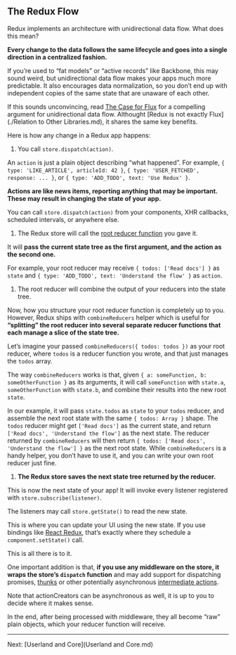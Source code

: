The Redux Flow
--------------------------

Redux implements an architecture with unidirectional data flow. What does this mean?

**Every change to the data follows the same lifecycle and goes into a single direction in a centralized fashion.**

If you’re used to “fat models” or “active records” like Backbone, this may sound weird, but unidirectional data flow makes your apps much more predictable. It also encourages data normalization, so you don’t end up with independent copies of the same state that are unaware of each other.

If this sounds unconvincing, read [The Case for Flux](https://medium.com/@dan_abramov/the-case-for-flux-379b7d1982c6) for a compelling argument for unidirectional data flow. Althought [Redux is not exactly Flux](./Relation to Other Libraries.md), it shares the same key benefits.

Here is how any change in a Redux app happens:

1. You call `store.dispatch(action)`.

  An `action` is just a plain object describing “what happened”. For example, `{ type: 'LIKE_ARTICLE', articleId: 42 }`, `{ type: 'USER_FETCHED', response: ... }`, or `{ type: 'ADD_TODO', text: 'Use Redux' }`.

  **Actions are like news items, reporting anything that may be important. These may result in changing the state of your app.**
 
  You can call `store.dispatch(action)` from your components, XHR callbacks, scheduled intervals, or anywhere else.

1. The Redux store will call the [root reducer function](../Reference/Glossary.md#reducer) you gave it.

  It will **pass the current state tree as the first argument, and the action as the second one.**

  For example, your root reducer may receive `{ todos: ['Read docs'] }` as `state` and `{ type: 'ADD_TODO', text: 'Understand the flow' }` as `action`.

1. The root reducer will combine the output of your reducers into the state tree.

  Now, how you structure your root reducer function is completely up to you. However, Redux ships with `combineReducers` helper which is useful for **“splitting” the root reducer into several separate reducer functions that each manage a slice of the state tree.**
 
  Let’s imagine your passed `combineReducers({ todos: todos })` as your root reducer, where `todos` is a reducer function you wrote, and that just manages the `todos` array.

  The way `combineReducers` works is that, given `{ a: someFunction, b: someOtherFunction }` as its arguments, it will call `someFunction` with `state.a`, `someOtherFunction` with `state.b`, and combine their results into the new root `state`.

  In our example, it will pass `state.todos` as `state` to your `todos` reducer, and assemble the next root state with the same `{ todos: Array }` shape. The `todos` reducer might get `['Read docs']` as the current state, and return `['Read docs', 'Understand the flow']` as the next state. The reducer returned by `combineReducers` will then return `{ todos: ['Read docs', 'Understand the flow'] }` as the next root state. While `combineReducers` is a handy helper, you don’t have to use it, and you can write your own root reducer just fine.

1. **The Redux store saves the next state tree returned by the reducer.**

  This is now the next state of your app! It will invoke every listener registered with `store.subscribe(listener)`.

  The listeners may call `store.getState()` to read the new state. 

  This is where you can update your UI using the new state. If you use bindings like [React Redux](https://github.com/gaearon/react-redux), that’s exactly where they schedule a `component.setState()` call.

This is all there is to it.

One important addition is that, **if you use any middleware on the store, it wraps the store’s `dispatch` function** and may add support for dispatching promises, [thunks](https://github.com/gaearon/redux-thunk) or other potentially asynchronous [intermediate actions](../Reference/Glossary.md#intermediate-action).

Note that actionCreators can be asynchronous as well, it is up to you to decide where it makes sense.

In the end, after being processed with middleware, they all become “raw” plain objects, which your reducer function will receive.

--------------------------
Next: [Userland and Core](Userland and Core.md)   

